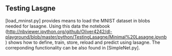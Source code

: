 ## Testing Lasgne

[load_mninst.py] provides means to load the MNIST dataset in blobs needed for lasagne.
Using this data the notebook (http://nbviewer.ipython.org/github/Oliver4242/dl-playground/blob/master/python/TestingLasagne/Minimal%20Lasagne.ipynb ) 
shows how to define, train, store, reload and predict using lasagne. 
The correponding functionality can be also found in [SimpleNet.py].